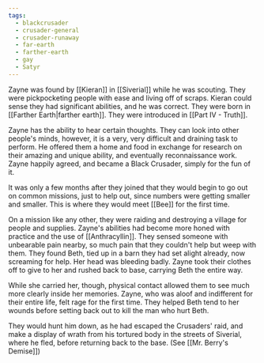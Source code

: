 ```yaml
---
tags:
  - blackcrusader
  - crusader-general
  - crusader-runaway
  - far-earth
  - farther-earth
  - gay
  - Satyr
---
```

Zayne was found by [[Kieran]] in [[Siverial]] while he was scouting. They were pickpocketing people with ease and living off of scraps. Kieran could sense they had significant abilities, and he was correct. They were born in [[Farther Earth|farther earth]]. They were introduced in [[Part IV - Truth]].

Zayne has the ability to hear certain thoughts. They can look into other people's minds, however, it is a very, very difficult and draining task to perform. He offered them a home and food in exchange for research on their amazing and unique ability, and eventually reconnaissance work. Zayne happily agreed, and became a Black Crusader, simply for the fun of it.

It was only a few months after they joined that they would begin to go out on common missions, just to help out, since numbers were getting smaller and smaller. This is where they would meet [[Bee]] for the first time. 

On a mission like any other, they were raiding and destroying a village for people and supplies. Zayne's abilities had become more honed with practice and the use of [[Anthracyllin]]. They sensed someone with unbearable pain nearby, so much pain that they couldn't help but weep with them. They found Beth, tied up in a barn they had set alight already, now screaming for help. Her head was bleeding badly. Zayne took their clothes off to give to her and rushed back to base, carrying Beth the entire way.

While she carried her, though, physical contact allowed them to see much more clearly inside her memories. Zayne, who was aloof and indifferent for their entire life, felt rage for the first time. They helped Beth tend to her wounds before setting back out to kill the man who hurt Beth.

They would hunt him down, as he had escaped the Crusaders' raid, and make a display of wrath from his tortured body in the streets of Siverial, where he fled, before returning back to the base. (See [[Mr. Berry's Demise]])